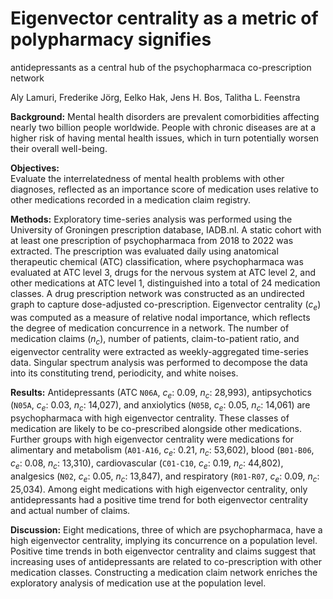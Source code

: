 # Eigenvector centrality as a metric of polypharmacy signifies
antidepressants as a central hub of the psychopharmaca co-prescription
network

Aly Lamuri, Frederike Jörg, Eelko Hak, Jens H. Bos, Talitha L. Feenstra

**Background:** Mental health disorders are prevalent comorbidities
affecting nearly two billion people worldwide. People with chronic
diseases are at a higher risk of having mental health issues, which in
turn potentially worsen their overall well-being.

**Objectives:**  
Evaluate the interrelatedness of mental health problems with other
diagnoses, reflected as an importance score of medication uses relative
to other medications recorded in a medication claim registry.

**Methods:** Exploratory time-series analysis was performed using the
University of Groningen prescription database, IADB.nl. A static cohort
with at least one prescription of psychopharmaca from 2018 to 2022 was
extracted. The prescription was evaluated daily using anatomical
therapeutic chemical (ATC) classification, where psychopharmaca was
evaluated at ATC level 3, drugs for the nervous system at ATC level 2,
and other medications at ATC level 1, distinguished into a total of 24
medication classes. A drug prescription network was constructed as an
undirected graph to capture dose-adjusted co-prescription. Eigenvector
centrality ($c_e$) was computed as a measure of relative nodal
importance, which reflects the degree of medication concurrence in a
network. The number of medication claims ($n_c$), number of patients,
claim-to-patient ratio, and eigenvector centrality were extracted as
weekly-aggregated time-series data. Singular spectrum analysis was
performed to decompose the data into its constituting trend,
periodicity, and white noises.

**Results:** Antidepressants (ATC `N06A`, $c_e$: 0.09, $n_c$: 28,993),
antipsychotics (`N05A`, $c_e$: 0.03, $n_c$: 14,027), and anxiolytics
(`N05B`, $c_e$: 0.05, $n_c$: 14,061) are psychopharmaca with high
eigenvector centrality. These classes of medication are likely to be
co-prescribed alongside other medications. Further groups with high
eigenvector centrality were medications for alimentary and metabolism
(`A01-A16`, $c_e$: 0.21, $n_c$: 53,602), blood (`B01-B06`, $c_e$: 0.08,
$n_c$: 13,310), cardiovascular (`C01-C10`, $c_e$: 0.19, $n_c$: 44,802),
analgesics (`N02`, $c_e$: 0.05, $n_c$: 13,847), and respiratory
(`R01-R07`, $c_e$: 0.09, $n_c$: 25,034). Among eight medications with
high eigenvector centrality, only antidepressants had a positive time
trend for both eigenvector centrality and actual number of claims.

**Discussion:** Eight medications, three of which are psychopharmaca,
have a high eigenvector centrality, implying its concurrence on a
population level. Positive time trends in both eigenvector centrality
and claims suggest that increasing uses of antidepressants are related
to co-prescription with other medication classes. Constructing a
medication claim network enriches the exploratory analysis of medication
use at the population level.
